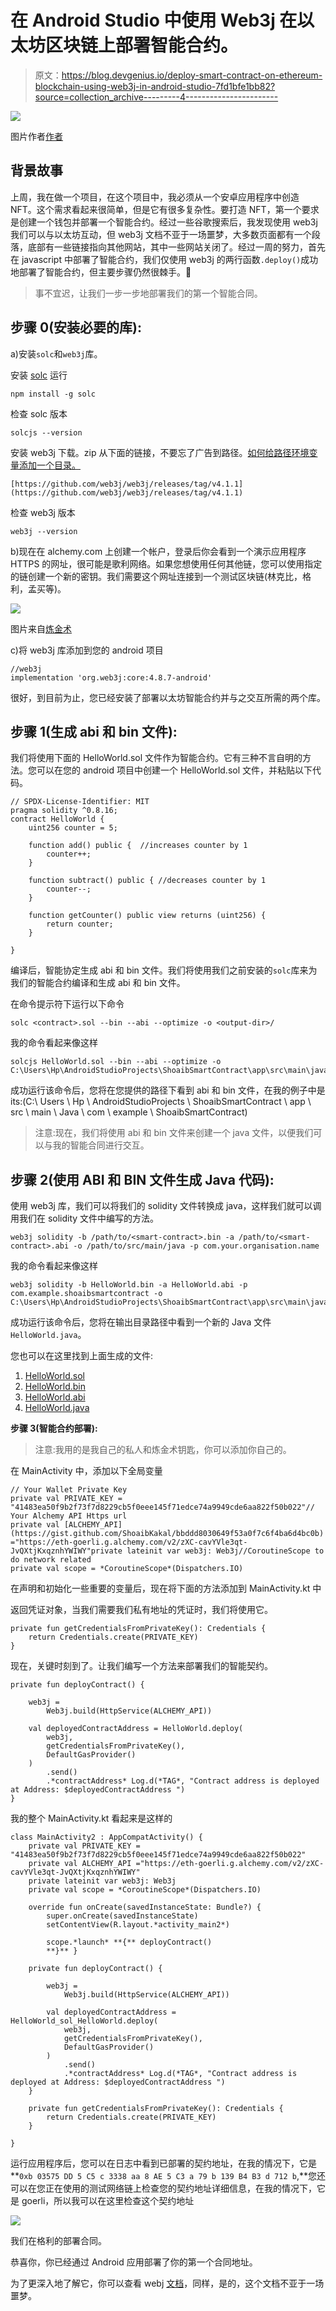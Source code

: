 # 在 Android Studio 中使用 Web3j 在以太坊区块链上部署智能合约。

> 原文：<https://blog.devgenius.io/deploy-smart-contract-on-ethereum-blockchain-using-web3j-in-android-studio-7fd1bfe1bb82?source=collection_archive---------4----------------------->

![](img/76a4b0e0f86d834bd417c57550ecec03.png)

图片作者[作者](https://medium.com/@shoaibkakal)

## 背景故事

上周，我在做一个项目，在这个项目中，我必须从一个安卓应用程序中创造 NFT。这个需求看起来很简单，但是它有很多复杂性。要打造 NFT，第一个要求是创建一个钱包并部署一个智能合约。经过一些谷歌搜索后，我发现使用 web3j 我们可以与以太坊互动，但 web3j 文档不亚于一场噩梦，大多数页面都有一个段落，底部有一些链接指向其他网站，其中一些网站关闭了。经过一周的努力，首先在 javascript 中部署了智能合约，我们仅使用 web3j 的两行函数`.deploy()`成功地部署了智能合约，但主要步骤仍然很棘手。🍕

> 事不宜迟，让我们一步一步地部署我们的第一个智能合同。

## 步骤 0(安装必要的库):

a)安装`solc`和`web3j`库。

安装 [solc](https://www.npmjs.com/package/solc) 运行

`npm install -g solc`

检查 solc 版本

`solcjs --version`

安装 web3j 下载。zip 从下面的链接，不要忘了广告到路径。[如何给路径环境变量添加一个目录。](https://stackoverflow.com/questions/9546324/adding-a-directory-to-the-path-environment-variable-in-windows)

```
[https://github.com/web3j/web3j/releases/tag/v4.1.1](https://github.com/web3j/web3j/releases/tag/v4.1.1)
```

检查 web3j 版本

`web3j --version`

b)现在在 alchemy.com 上创建一个帐户，登录后你会看到一个演示应用程序 HTTPS 的网址，很可能是歌利网络。如果您想使用任何其他链，您可以使用指定的链创建一个新的密钥。我们需要这个网址连接到一个测试区块链(林克比，格利，孟买等)。

![](img/388fcc12801545af7cb91b3f79ae792c.png)

图片来自[炼金术](https://www.alchemy.com/)

c)将 web3j 库添加到您的 android 项目

```
//web3j
implementation 'org.web3j:core:4.8.7-android'
```

很好，到目前为止，您已经安装了部署以太坊智能合约并与之交互所需的两个库。

## 步骤 1(生成 abi 和 bin 文件):

我们将使用下面的 HelloWorld.sol 文件作为智能合约。它有三种不言自明的方法。您可以在您的 android 项目中创建一个 HelloWorld.sol 文件，并粘贴以下代码。

```
// SPDX-License-Identifier: MIT
pragma solidity ^0.8.16;
contract HelloWorld {
    uint256 counter = 5;

    function add() public {  //increases counter by 1
        counter++;
    }

    function subtract() public { //decreases counter by 1
        counter--;
    }

    function getCounter() public view returns (uint256) {
        return counter;
    }

}
```

编译后，智能协定生成 abi 和 bin 文件。我们将使用我们之前安装的`solc`库来为我们的智能合约编译和生成 abi 和 bin 文件。

在命令提示符下运行以下命令

```
solc <contract>.sol --bin --abi --optimize -o <output-dir>/
```

我的命令看起来像这样

```
solcjs HelloWorld.sol --bin --abi --optimize -o C:\Users\Hp\AndroidStudioProjects\ShoaibSmartContract\app\src\main\java\com\example\shoaibsmartcontract
```

成功运行该命令后，您将在您提供的路径下看到 abi 和 bin 文件，在我的例子中是 its:(C:\ Users \ Hp \ AndroidStudioProjects \ ShoaibSmartContract \ app \ src \ main \ Java \ com \ example \ ShoaibSmartContract)

> 注意:现在，我们将使用 abi 和 bin 文件来创建一个 java 文件，以便我们可以与我的智能合同进行交互。

## **步骤 2(使用 ABI 和 BIN 文件生成 Java 代码):**

使用 web3j 库，我们可以将我们的 solidity 文件转换成 java，这样我们就可以调用我们在 solidity 文件中编写的方法。

```
web3j solidity -b /path/to/<smart-contract>.bin -a /path/to/<smart-contract>.abi -o /path/to/src/main/java -p com.your.organisation.name
```

我的命令看起来像这样

```
web3j solidity -b HelloWorld.bin -a HelloWorld.abi -p com.example.shoaibsmartcontract -o C:\Users\Hp\AndroidStudioProjects\ShoaibSmartContract\app\src\main\java\com\example\shoaibsmartcontract
```

成功运行该命令后，您将在输出目录路径中看到一个新的 Java 文件`HelloWorld.java`。

您也可以在这里找到上面生成的文件:

1.  [HelloWorld.sol](https://gist.github.com/ShoaibKakal/692a90a704c985a756f338867299bbb4)
2.  [HelloWorld.bin](https://gist.github.com/ShoaibKakal/3ac8a4ed449caf9cca5b2e706b9475c7)
3.  [HelloWorld.abi](https://gist.github.com/ShoaibKakal/952b6b8e14a46fd5f2c6c5330c1c511d)
4.  [HelloWorld.java](https://gist.github.com/ShoaibKakal/bbddd8030649f53a0f7c6f4ba6d4bc0b)

**步骤 3(智能合约部署):**

> 注意:我用的是我自己的私人和炼金术钥匙，你可以添加你自己的。

在 MainActivity 中，添加以下全局变量

```
// Your Wallet Private Key
private val PRIVATE_KEY = "41483ea50f9b2f73f7d8229cb5f0eee145f71edce74a9949cde6aa822f50b022"// Your Alchemy API Https url
private val [ALCHEMY_API](https://gist.github.com/ShoaibKakal/bbddd8030649f53a0f7c6f4ba6d4bc0b) ="https://eth-goerli.g.alchemy.com/v2/zXC-cavYVle3qt-JvQXtjKxqznhYWIWY"private lateinit var web3j: Web3j//CoroutineScope to do network related 
private val scope = *CoroutineScope*(Dispatchers.IO)
```

在声明和初始化一些重要的变量后，现在将下面的方法添加到 MainActivity.kt 中

返回凭证对象，当我们需要我们私有地址的凭证时，我们将使用它。

```
private fun getCredentialsFromPrivateKey(): Credentials {
    return Credentials.create(PRIVATE_KEY)
}
```

现在，关键时刻到了。让我们编写一个方法来部署我们的智能契约。

```
private fun deployContract() {

    web3j =
        Web3j.build(HttpService(ALCHEMY_API))

    val deployedContractAddress = HelloWorld.deploy(
        web3j,
        getCredentialsFromPrivateKey(),
        DefaultGasProvider()
    )
        .send()
        .*contractAddress* Log.d(*TAG*, "Contract address is deployed at Address: $deployedContractAddress ")
}
```

我的整个 MainActivity.kt 看起来是这样的

```
class MainActivity2 : AppCompatActivity() {
    private val PRIVATE_KEY = "41483ea50f9b2f73f7d8229cb5f0eee145f71edce74a9949cde6aa822f50b022"
    private val ALCHEMY_API ="https://eth-goerli.g.alchemy.com/v2/zXC-cavYVle3qt-JvQXtjKxqznhYWIWY"
    private lateinit var web3j: Web3j
    private val scope = *CoroutineScope*(Dispatchers.IO)

    override fun onCreate(savedInstanceState: Bundle?) {
        super.onCreate(savedInstanceState)
        setContentView(R.layout.*activity_main2*)

        scope.*launch* **{** deployContract()
        **}** }

    private fun deployContract() {

        web3j =
            Web3j.build(HttpService(ALCHEMY_API))

        val deployedContractAddress = HelloWorld_sol_HelloWorld.deploy(
            web3j,
            getCredentialsFromPrivateKey(),
            DefaultGasProvider()
        )
            .send()
            .*contractAddress* Log.d(*TAG*, "Contract address is deployed at Address: $deployedContractAddress ")
    }

    private fun getCredentialsFromPrivateKey(): Credentials {
        return Credentials.create(PRIVATE_KEY)
    }

}
```

运行应用程序后，您可以在日志中看到已部署的契约地址，在我的情况下，它是**` 0xb 03575 DD 5 C5 c 3338 aa 8 AE 5 C3 a 79 b 139 B4 B3 d 712 b `,**您还可以在您正在使用的测试网络链上检查您的契约地址详细信息，在我的情况下，它是 goerli，所以我可以在这里检查这个契约地址

![](img/82182333ea7e21722ace055194df5b6b.png)

我们在格利的部署合同。

恭喜你，你已经通过 Android 应用部署了你的第一个合同地址。

为了更深入地了解它，你可以查看 webj [文档](https://docs.web3j.io/4.8.7/)，同样，是的，这个文档不亚于一场噩梦。